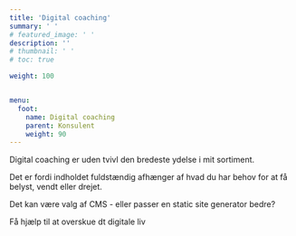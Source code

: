 ```yaml
---
title: 'Digital coaching'
summary: ' '
# featured_image: ' '
description: ''
# thumbnail: ' '
# toc: true

weight: 100


menu:
  foot:
    name: Digital coaching
    parent: Konsulent
    weight: 90
---
```


Digital coaching er uden tvivl den bredeste ydelse i mit sortiment.

Det er fordi indholdet fuldstændig afhænger af hvad du har  behov for at få belyst, vendt eller drejet.

Det kan være valg af CMS - eller passer en static site generator bedre?

Få hjælp til at overskue dt digitale liv


